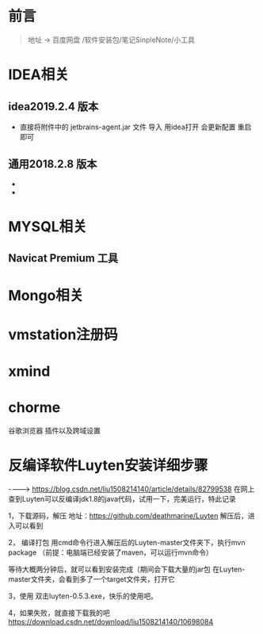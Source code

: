 # 前言
> 地址 -> 百度网盘 /软件安装包/笔记SinpleNote/小工具

# IDEA相关
## idea2019.2.4 版本
 - 直接将附件中的 jetbrains-agent.jar 文件 导入 用idea打开 会更新配置 重启即可
## 通用2018.2.8 版本
- 
-



# MYSQL相关
## Navicat Premium 工具



# Mongo相关
## 


# vmstation注册码



# xmind




# chorme
 谷歌浏览器 插件以及跨域设置

 

 

# 反编译软件Luyten安装详细步骤

----> https://blog.csdn.net/liu1508214140/article/details/82799538
在网上查到Luyten可以反编译jdk1.8的java代码，试用一下，完美运行，特此记录

1，下载源码，解压
地址：https://github.com/deathmarine/Luyten
解压后，进入可以看到

2， 编译打包
用cmd命令行进入解压后的Luyten-master文件夹下，执行mvn package
 （前提：电脑端已经安装了maven，可以运行mvn命令）

等待大概两分钟后，就可以看到安装完成（期间会下载大量的jar包
 在Luyten-master文件夹，会看到多了一个target文件夹，打开它

3，使用
双击luyten-0.5.3.exe，快乐的使用吧。

4，如果失败，就直接下载我的吧
https://download.csdn.net/download/liu1508214140/10698084